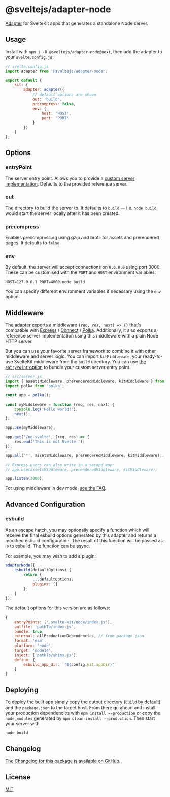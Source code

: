 # @sveltejs/adapter-node

[Adapter](https://kit.svelte.dev/docs#adapters) for SvelteKit apps that generates a standalone Node server.

## Usage

Install with `npm i -D @sveltejs/adapter-node@next`, then add the adapter to your `svelte.config.js`:

```js
// svelte.config.js
import adapter from '@sveltejs/adapter-node';

export default {
	kit: {
		adapter: adapter({
			// default options are shown
			out: 'build',
			precompress: false,
			env: {
				host: 'HOST',
				port: 'PORT'
			}
		})
	}
};
```

## Options

### entryPoint

The server entry point. Allows you to provide a [custom server implementation](#middleware). Defaults to the provided reference server.

### out

The directory to build the server to. It defaults to `build` — i.e. `node build` would start the server locally after it has been created.

### precompress

Enables precompressing using gzip and brotli for assets and prerendered pages. It defaults to `false`.

### env

By default, the server will accept connections on `0.0.0.0` using port 3000. These can be customised with the `PORT` and `HOST` environment variables:

```
HOST=127.0.0.1 PORT=4000 node build
```

You can specify different environment variables if necessary using the `env` option.

## Middleware

The adapter exports a middleware `(req, res, next) => {}` that's compatible with [Express](https://github.com/expressjs/expressjs.com) / [Connect](https://github.com/senchalabs/connect) / [Polka](https://github.com/lukeed/polka). Additionally, it also exports a reference server implementation using this middleware with a plain Node HTTP server.

But you can use your favorite server framework to combine it with other middleware and server logic. You can import `kitMiddleware`, your ready-to-use SvelteKit middleware from the `build` directory. You can use [the `entryPoint` option](#entryPoint) to bundle your custom server entry point.

```js
// src/server.js
import { assetsMiddleware, prerenderedMiddleware, kitMiddleware } from '../build/middlewares.js';
import polka from 'polka';

const app = polka();

const myMiddleware = function (req, res, next) {
	console.log('Hello world!');
	next();
};

app.use(myMiddleware);

app.get('/no-svelte', (req, res) => {
	res.end('This is not Svelte!');
});

app.all('*', assetsMiddleware, prerenderedMiddleware, kitMiddleware);.

// Express users can also write in a second way:
// app.use(assetsMiddleware, prerenderedMiddleware, kitMiddleware);

app.listen(3000);
```

For using middleware in dev mode, [see the FAQ](https://kit.svelte.dev/faq#how-do-i-use-x-with-sveltekit-how-do-i-use-middleware).

## Advanced Configuration

### esbuild

As an escape hatch, you may optionally specify a function which will receive the final esbuild options generated by this adapter and returns a modified esbuild configuration. The result of this function will be passed as-is to esbuild. The function can be async.

For example, you may wish to add a plugin:

```js
adapterNode({
	esbuild(defaultOptions) {
		return {
			...defaultOptions,
			plugins: []
		};
	}
});
```

The default options for this version are as follows:

```js
{
	entryPoints: ['.svelte-kit/node/index.js'],
	outfile: 'pathTo/index.js',
	bundle: true,
	external: allProductionDependencies, // from package.json
	format: 'esm',
	platform: 'node',
	target: 'node14',
	inject: ['pathTo/shims.js'],
	define: {
		esbuild_app_dir: `"${config.kit.appDir}"`
	}
}
```

## Deploying

To deploy the built app simply copy the output directory (`build` by default)  and the `package.json` to the target host. From there go ahead and install your production dependencies with `npm install --production` or copy the `node_modules` generated by `npm clean-install --production`. Then start your server with

```bash
node build
```

## Changelog

[The Changelog for this package is available on GitHub](https://github.com/sveltejs/kit/blob/master/packages/adapter-node/CHANGELOG.md).

## License

[MIT](LICENSE)

